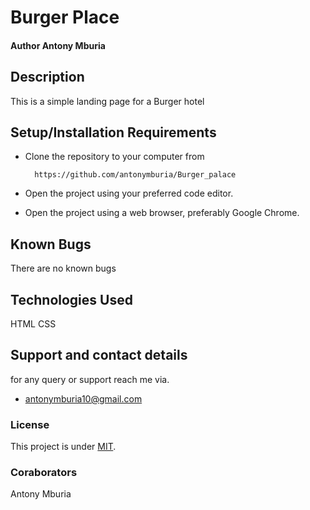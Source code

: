 # Burger Place
#### Author Antony Mburia
## Description
This is a simple landing page for a Burger hotel
## Setup/Installation Requirements
* Clone the repository to your computer from 

        https://github.com/antonymburia/Burger_palace
* Open the project using your preferred code editor.
* Open the project using a web browser, preferably Google Chrome.
## Known Bugs
There are no known bugs
## Technologies Used
HTML 
CSS
## Support and contact details
for any query or support reach me via.
* antonymburia10@gmail.com
### License
This project is under [MIT](LICENSE).
### Coraborators
Antony Mburia

  

